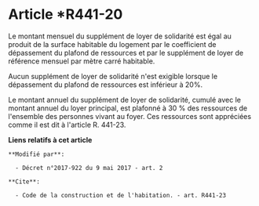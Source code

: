 # Article *R441-20

Le montant mensuel du supplément de loyer de solidarité est égal au produit de la surface habitable du logement par le
coefficient de dépassement du plafond de ressources et par le supplément de loyer de référence mensuel par mètre carré
habitable.

Aucun supplément de loyer de solidarité n'est exigible lorsque le dépassement du plafond de ressources est inférieur à 20%.

Le montant annuel du supplément de loyer de solidarité, cumulé avec le montant annuel du loyer principal, est plafonné à 30 %
des ressources de l'ensemble des personnes vivant au foyer. Ces ressources sont appréciées comme il est dit à l'article R.
441-23.

**Liens relatifs à cet article**

	**Modifié par**:

	  - Décret n°2017-922 du 9 mai 2017 - art. 2

	**Cite**:

	  - Code de la construction et de l'habitation. - art. R441-23
